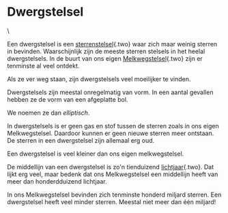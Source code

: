 # Dwergstelsel

\

Een dwergstelsel is een [sterrenstelsel](sterrenstelsel.html){.two} waar
zich maar weinig sterren in bevinden. Waarschijnlijk zijn de meeste
sterren stelsels in het heelal dwergstelsels. In de buurt van ons eigen
[Melkwegstelsel](melkwegs.html){.two} zijn er tenminste al veel ontdekt.

Als ze ver weg staan, zijn dwergstelsels veel moeilijker te vinden.

Dwergstelsels zijn meestal onregelmatig van vorm. In een aantal gevallen
hebben ze de vorm van een afgeplatte bol.

We noemen ze dan *elliptisch*.

In dwergstelsels is er geen gas en stof tussen de sterren zoals in ons
eigen Melkwegstelsel. Daardoor kunnen er geen nieuwe sterren meer
ontstaan. De sterren in een dwergstelsel zijn allemaal erg oud.

Een dwergstelsel is veel kleiner dan ons eigen melkwegstelsel.

De middellijn van een dwergstelsel is zo\'n tienduizend
[lichtjaar](lichtjaa.html){.two}. Dat lijkt erg veel, maar bedenk dat
ons Melkwegstelsel een middellijn heeft van meer dan honderdduizend
lichtjaar.

In ons Melkwegstelsel bevinden zich tenminste honderd miljard sterren.
Een dwergstelsel heeft veel minder sterren. Meestal niet meer dan één
miljard!
